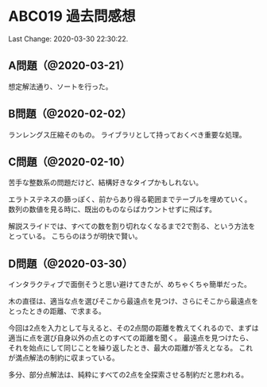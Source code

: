 # ABC019 過去問感想

Last Change: 2020-03-30 22:30:22.

## A問題（@2020-03-21）

想定解法通り、ソートを行った。

## B問題（@2020-02-02）

ランレングス圧縮そのもの。
ライブラリとして持っておくべき重要な処理。

## C問題（@2020-02-10）

苦手な整数系の問題だけど、結構好きなタイプかもしれない。

エラトステネスの篩っぽく、前からあり得る範囲までテーブルを埋めていく。
数列の数値を見る時に、既出のものならばカウントせずに飛ばす。

解説スライドでは、すべての数を割り切れなくなるまで2で割る、という方法をとっている。
こちらのほうが明快で賢い。

## D問題（@2020-03-30）

インタラクティブで面倒そうと思い避けてきたが、めちゃくちゃ簡単だった。

木の直径は、適当な点を選びそこから最遠点を見つけ、さらにそこから最遠点をとったときの距離、で求まる。

今回は2点を入力として与えると、その2点間の距離を教えてくれるので、まずは適当に点を選び自身以外の点とのすべての距離を聞く。
最遠点を見つけたら、それを始点にして同じことを繰り返したとき、最大の距離が答えとなる。
これが満点解法の制約に収まっている。

多分、部分点解法は、純粋にすべての2点を全探索させる制約だと思われる。

